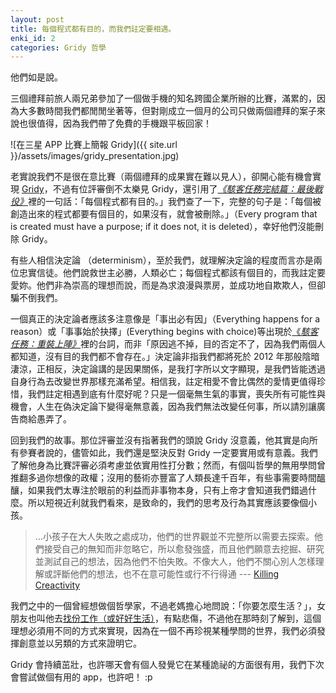 ```yaml
---
layout: post
title: 每個程式都有目的，而我們註定要相遇。
enki_id: 2
categories: Gridy 哲學
---
```

他們如是說。

三個禮拜前旅人兩兄弟參加了一個做手機的知名跨國企業所辦的比賽，滿累的，因為大多數時間我們都閒閒坐著等，但對剛成立一個月的公司只做兩個禮拜的案子來說也很值得，因為我們帶了免費的手機跟平板回家！

![在三星 APP 比賽上簡報 Gridy]({{ site.url }}/assets/images/gridy_presentation.jpg)

老實說我們不是很在意比賽（兩個禮拜的成果實在難以見人），卻開心能有機會實現 [Gridy](http://ttwns.tw/gridy "Gridy")，不過有位評審倒不太樂見 Gridy，還引用了[*《駭客任務完結篇：最後戰役》*](http://www.generationterrorists.com/quotes/the_matrix_revolutions.shtml)裡的一句話：「每個程式都有目的。」我們查了一下，完整的句子是：「每個被創造出來的程式都要有個目的，如果沒有，就會被刪除。」（Every program that is created must have a purpose; if it does not, it is deleted），幸好他們沒能刪除 Gridy。

有些人相信決定論 （determinism），至於我們，就理解決定論的程度而言亦是兩位忠實信徒。他們說救世主必勝，人類必亡；每個程式都該有個目的，而我註定要愛妳。他們非為崇高的理想而說，而是為求浪漫與票房，並成功地自欺欺人，但卻騙不倒我們。

一個真正的決定論者應該多注意像是「事出必有因」（Everything happens for a reason）或「事事始於抉擇」(Everything begins with choice)等出現於[《*駭客任務：重裝上陣》*](http://en.wikiquote.org/wiki/The_Matrix_Reloaded)裡的台詞，而非「原因逃不掉，目的否定不了，因為我們兩個人都知道，沒有目的我們都不會存在。」決定論非指我們都將死於 2012 年那般陰暗淒涼，正相反，決定論講的是因果關係，是我打字所以文字顯現，是我們皆能透過自身行為去改變世界那樣充滿希望。相信我，註定相愛不會比偶然的愛情更值得珍惜，我們註定相遇到底有什麼好呢？只是一個毫無生氣的事實，喪失所有可能性與機會，人生在偽決定論下變得毫無意義，因為我們無法改變任何事，所以請別讓廣告商給愚弄了。

回到我們的故事。那位評審並沒有指著我們的頭說 Gridy 沒意義，他其實是向所有參賽者說的，儘管如此，我們還是堅決反對 Gridy 一定要實用或有意義。我們了解他身為比賽評審必須考慮並依實用性打分數；然而，有個叫哲學的無用學問曾推翻多過你想像的政權；沒用的藝術亦豐富了人類長達千百年，有些事需要時間醞釀，如果我們太專注於眼前的利益而非事物本身，只有上帝才會知道我們錯過什麼。所以短視近利就我們看來，是致命的，我們的思考及行為其實應該要像個小孩。
> …小孩子在大人失敗之處成功，他們的世界觀並不完整所以需要去探索。他們接受自己的無知而非忽略它，所以愈發強盛，而且他們願意去挖掘、研究並測試自己的想法，因為他們不怕失敗。不像大人，他們不關心別人怎樣理解或評斷他們的想法，也不在意可能性或行不行得通 --- [Killing Creactivity](http://bigthink.com/ideas/killing-creativity-why-kids-draw-pictures-of-monsters-and-adults-dont?)

我們之中的一個曾經想做個哲學家，不過老媽擔心地問說：「你要怎麼生活？」，女朋友也叫他去[找份工作（或好好生活）](http://lyrics.wikia.com/Oasis:The_Importance_Of_Being_Idle)，有點悲傷，不過他在那時刻了解到，這個理想必須用不同的方式來實現，因為在一個不再珍視某種學問的世界，我們必須發揮創意並以另類的方式來證明它。

Gridy 會持續茁壯，也許哪天會有個人發覺它在某種詭祕的方面很有用，我們下次會嘗試做個有用的 app，也許吧！ :p
